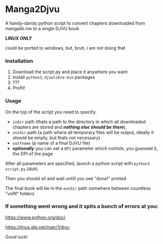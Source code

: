 # Manga2Djvu

A handy-dandy python script to convert chapters downloaded from mangalib.me to a single DJVU book

***LINUX ONLY***

could be ported to windows, but, bruh, i am not doing that

### Installation

1. Download the script.py and place it anywhere you want
2. Install `python3`, `djvulibre-bin` packages
3. ???
4. Profit!

### Usage

On the top of the script you need to specify:
- `indir` path (thats a path to the directory in which all downloaded chapters are stored and ***nothing else should be there***),
- `outdir` path (a path where all temporary files will be output, ideally it should be empty, but thats not necessary)
- `outfname` (a name of a final DJVU file)
- ***optionally*** you can set a `DPI` parameter which contols, you guessed it, the DPI of the page

After all parameters are specified, launch a python script with `python3 script.py`.(duh)

Then you should sit and wait untill you see "done!" printed

The final book will be in the `outdir` path somwhere between countless "volN" folders

### If something went wrong and it spits a bunch of errors at you:

https://www.python.org/doc/

https://linux.die.net/man/1/djvu

Good luck!
